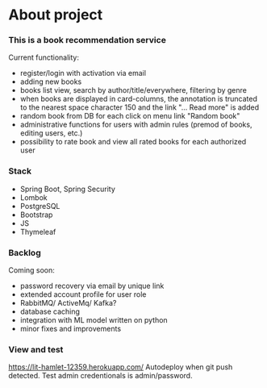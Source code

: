 # About project

### This is a book recommendation service
Current functionality:

* register/login with activation via email
* adding new books
* books list view, search by author/title/everywhere, filtering by genre
* when books are displayed in card-columns, the annotation is truncated
  to the nearest space character 150 and the link "... Read more" is added
* random book from DB for each click on menu link "Random book"
* administrative functions for users with admin rules (premod of books, editing users, etc.)
* possibility to rate book and view all rated books for each authorized user

### Stack

* Spring Boot, Spring Security
* Lombok
* PostgreSQL
* Bootstrap
* JS
* Thymeleaf

### Backlog
Coming soon:

* password recovery via email by unique link
* extended account profile for user role
* RabbitMQ/ ActiveMq/ Kafka?
* database caching
* integration with ML model written on python
* minor fixes and improvements

### View and test

https://lit-hamlet-12359.herokuapp.com/
Autodeploy when git push detected. Test admin credentionals is admin/password.
